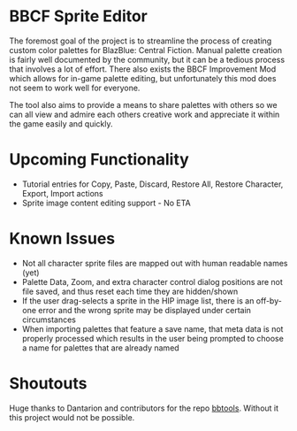 # BBCF Sprite Editor

The foremost goal of the project is to streamline the process of creating custom color palettes 
for BlazBlue: Central Fiction. Manual palette creation is fairly well documented by the community, but it can 
be a tedious process that involves a lot of effort. There also exists the BBCF Improvement Mod which allows for 
in-game palette editing, but unfortunately this mod does not seem to work well for everyone.

The tool also aims to provide a means to share palettes with others so we can all view and admire each others 
creative work and appreciate it within the game easily and quickly.

# Upcoming Functionality

* Tutorial entries for Copy, Paste, Discard, Restore All, Restore Character, Export, Import actions
* Sprite image content editing support - No ETA

# Known Issues

* Not all character sprite files are mapped out with human readable names (yet)
* Palette Data, Zoom, and extra character control dialog positions are not file saved, and thus reset each time 
they are hidden/shown
* If the user drag-selects a sprite in the HIP image list, there is an off-by-one error and the wrong sprite 
may be displayed under certain circumstances
* When importing palettes that feature a save name, that meta data is not properly processed which results in the user 
being prompted to choose a name for palettes that are already named

# Shoutouts

Huge thanks to Dantarion and contributors for the repo [bbtools](https://github.com/dantarion/bbtools). 
Without it this project would not be possible. 
